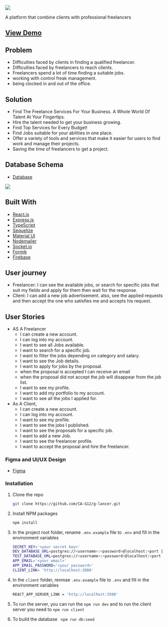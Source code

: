 

![](https://i.imgur.com/7GjOtML.png)

A platform that combine clients with professional freelancers

## [View Demo](https://g-lancer.herokuapp.com/)


## Problem

- Difficulties faced by clients in finding a qualified freelancer.
- Difficulties faced by freelancers to reach clients.
- Freelancers spend a lot of time finding a suitable jobs.
- working with control freak management.
- being clocked in and out of the office.
## Solution

- Find The Freelance Services For Your Business. A Whole World Of Talent At Your Fingertips.
- Hire the talent needed to get your business growing.
- Find Top Services for Every Budget!
- Find Jobs suitable for your abilities in one place.
- Offer a variety of tools and services that make it easier for users to find work and manage their projects.
- Saving the time of freelancers to get a project.

## Database Schema
- [Database](https://drawsql.app/teams/shatha/diagrams/freelance)

![](https://i.imgur.com/26vntx4.jpg)

## Built With

* [React.js](https://reactjs.org/)
* [Express.js](https://expressjs.com/)
* [TypeScript](https://www.typescriptlang.org/docs/)
* [Sequelize](https://sequelize.org/)
* [Material UI](https://mui.com/)
* [Nodemailer](https://nodemailer.com/about/)
* [Socket.io](https://socket.io/)
* [Formik](https://formik.org/docs/overview)
* [Firebase](https://firebase.google.com/?gclid=CjwKCAiAvK2bBhB8EiwAZUbP1Hc_ZBAlh7bXJ7Xj0ej6-NyCp0bie9tE8zte750bNCh_EADq5ugXghoCmaAQAvD_BwE&gclsrc=aw.ds)


## User journey
- Freelancer: I can see the available jobs, or search for specific jobs that suit my fields and apply for them then wait for the response. 
- Client: I can add a new job advertisement. also, see the applied requests and then accept the one who satisfies me and accepts his request. 
## User Stories

- AS A Freelancer
  -  I can create a new account.
  -  I can log into my account.
  -  I want to see all Jobs available.
  -  I want to search for a specific job.
  -  I want to filter the jobs depending on category and salary.
  -  I want to see the Job details.
  -  I want to apply for jobs by the proposal.
  -  when the proposal is accepted I can receive an email
  -  when the proposal did not accept the job will disappear from the job list.
  -  I want to see my profile.
  -  I want to add my portfolio to my account.
  -  I want to see all the jobs I applied for.
 - As A Client, 
    -  I can create a new account.
    -  I can log into my account.
    -  I want to see my profile.
    -  I want to see the jobs I published.
    -  I want to see the proposals for a specific job.
    -  I want to add a new Job.
    -  I want to see the freelancer profile.
    -  I want to accept the proposal and hire the freelancer.
  
### Figma and UI/UX Design
- [Figma](https://www.figma.com/file/JscUnsrkjrziWvlS5jOGL5/Freelance?node-id=0%3A1)


### Installation


1. Clone the repo
   ```sh
   git clone https://github.com/CA-G12/g-lancer.git
   ```
2. Install NPM packages
   ```sh
   npm install
   ```
3. In the project root folder, rename `.env.example` file to `.env` and fill in the environment variables
   ```sh
   SECRET_KEY='<your secret key>'
   DEV_DATABASE_URL=postgres://<username>:<password>@localhost:<port || 5432>/<development database>
   TEST_DATABASE_URL=postgres://<username>:<password>@localhost:<port || 5432>/<test database>
   APP_EMAIL='<your email>'
   APP_EMAIL_PASSWORD='<your password>'
   CLIENT_LINK= 'http://localhost:3000'
   ```
4. In the `client` folder, renmae `.env.example` file to `.env` and fill in the environment variables
    ```sh
    REACT_APP_SERVER_LINK = 'http://localhost:3500'
    ```
5. To run the server, you can run the ``` npm run dev ```  and to run the client server you need to ```npm run client```

6. To build the database ``` npm run db:seed```
